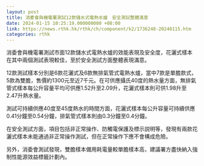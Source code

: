 ```yaml
---
layout: post
title: 消委會與機電署測試12款儲水式電熱水爐　安全測試整體滿意
date: 2024-01-15 10:25:19.000000000 +08:00
link: https://news.rthk.hk/rthk/ch/component/k2/1736248-20240115.htm
categories: rthk
---
```


消委會與機電署測試市面12款儲水式電熱水爐的效能表現及安全度，花灑式樣本在其中兩個測試表現較佳，至於安全測試方面整體表現滿意。

12款測試樣本分別是6款花灑式及6款無排氣管式電熱水爐，當中7款是單膽款式，5款為雙膽，售價約1300元至近7千元。在可供應攝氏40度的熱水量方面，無排氣管式樣本每公升容量平均可供應1.52升至2.09升，花灑式樣本則可供1.98升至2.47升熱水量。

測試可持續供應40度至45度熱水的時間方面，花灑式樣本每公升容量可持續供應0.41分鐘至0.54分鐘，排氣管式樣本則由0.3分鐘至0.4分鐘。

在安全測試方面，項目包括非正常操作、防觸電保護及標示説明等，發現有兩款花灑式樣本未能通過非正常操作測試，但在正常操作下應不會構成危險。

另外，消委會測試發現，雙膽樣本備用耗電量較單膽樣本高，建議署方盡快納入強制性能源效益標籤計劃內。
